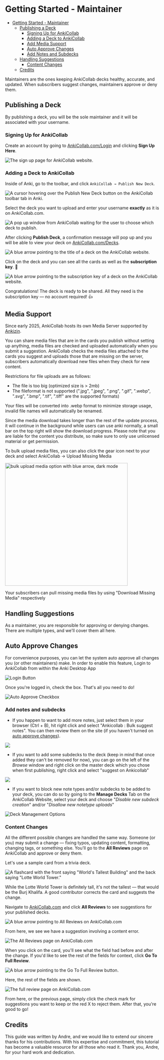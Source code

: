 # Getting Started - Maintainer

- [Getting Started - Maintainer](#getting-started---maintainer)
  - [Publishing a Deck](#publishing-a-deck)
    - [Signing Up for AnkiCollab](#signing-up-for-ankicollab)
    - [Adding a Deck to AnkiCollab](#adding-a-deck-to-ankicollab)
    - [Add Media Support](#media-support)
    - [Auto Approve Changes](#auto-approve-changes)
    - [Add Notes and Subdecks](#add-notes-and-subdecks)
  - [Handling Suggestions](#handling-suggestions)
    - [Content Changes](#content-changes)
  - [Credits](#credits)

Maintainers are the ones keeping AnkiCollab decks healthy, accurate, and updated. When subscribers suggest changes, maintainers approve or deny them.

## Publishing a Deck

By publishing a deck, you will be the sole maintainer and it will be associated with your username.

### Signing Up for AnkiCollab

Create an account by going to [AnkiCollab.com/Login](https://www.ankicollab.com/login) and clicking **Sign Up Here**.

![The sign up page for AnkiCollab website.](https://i.imgur.com/z4I11Wm.png)

### Adding a Deck to AnkiCollab

Inside of Anki, go to the toolbar, and click `AnkiCollab → Publish New Deck`.

![A cursor hovering over the Publish New Deck button on the AnkiCollab toolbar tab in Anki.](https://i.imgur.com/jtIWABO.png)

Select the deck you want to upload and enter your username **exactly** as it is on AnkiCollab.com.

![A pop up window from AnkiCollab waiting for the user to choose which deck to publish.](https://i.imgur.com/Q8IaYmu.png)

After clicking **Publish Deck**, a confirmation message will pop up and you will be able to view your deck on [AnkiCollab.com/Decks](https://www.ankicollab.com/decks).

![A blue arrow pointing to the title of a deck on the AnkiCollab website.](https://i.imgur.com/9NjMnVf.png)

Click on the deck and you can see all the cards as well as the **subscription key**. 🔑

![A blue arrow pointing to the subscription key of a deck on the AnkiCollab website.](https://i.imgur.com/jDP2QuQ.png)

Congratulations! The deck is ready to be shared. All they need is the subscription key — no account required! 👍

## Media Support

Since early 2025, AnkiCollab hosts its own Media Server supported by [Ankizin](https://www.ankizin.de/).

You can share media files that are in the cards you publish without setting up anything, media files are checked and uploaded automatically when you submit a suggestion.
AnkiCollab checks the media files attached to the cards you suggest and uploads those that are missing on the server, subscribers automatically download new files when they check for new content.

Restrictions for file uploads are as follows:

- The file is too big (optimized size is > 2mb)
- The fileformat is not supported (".jpg", ".jpeg", ".png", ".gif", ".webp", ".svg", ".bmp", ".tif", ".tiff" are the supported formats)

Your files will be converted into .webp format to minimize storage usage, invalid file names will automatically be renamed.

Since the media download takes longer than the rest of the update process, it will continue in the background while users can use anki normally, a small bar on the top right will show the download progress.
Please note that you are liable for the content you distribute, so make sure to only use unlicensed material or get permission.

To bulk upload media files, you can also click the gear icon next to your deck and select AnkiCollab → Upload Missing Media

<img src="https://i.imgur.com/kijdL1t.png" alt="bulk upload media option with blue arrow, dark mode" width="400"/><br>

Your subscribers can pull missing media files by using "Download Missing Media" respectively

## Handling Suggestions

As a maintainer, you are responsible for approving or denying changes. There are multiple types, and we'll cover them all here.

## Auto Approve Changes

For convenience purposes, you can let the system auto approve all changes you (or other maintainers) make. In order to enable this feature, Login to AnkiCollab from within the Anki Desktop App

![Login Button](https://i.imgur.com/Prl6Pqo.png)

Once you're logged in, check the box. That's all you need to do!

![Auto Approve Checkbox](https://i.imgur.com/IkRpkgi.png)

### Add notes and subdecks
- If you happen to want to add more notes, just select them in your browser (Ctrl + B), hit right click and select "Ankicollab : Bulk suggest notes". You can then review them on the site (if you haven't turned on [auto approve changes](#auto-approve-changes)).

![](https://i.imgur.com/tV2tOga.png)

- If you want to add some subdecks to the deck (keep in mind that once added they can't be removed for now), you can go on the left of the *Browse* window and right click on the master deck which you chose when first publishing, right click and select "suggest on Ankicollab"

![](https://i.imgur.com/zLCt3xV.png)

- If you want to block new note types and/or subdecks to be added to your deck, you can do so by going to the __Manage Decks__ Tab on the AnkiCollab Website, select your deck and choose "*Disable new subdeck creation*" and/or "*Disallow new notetype uploads*"

![Deck Management Options](https://i.imgur.com/RMKAQva.png)

### Content Changes

All the different possible changes are handled the same way. Someone (or you) may submit a change — fixing typos, updating content, formatting, changing tags, or something else. You'll go to the **All Reviews** page on AnkiCollab and approve or deny them.

Let's use a sample card from a trivia deck.

![A flashcard with the front saying "World's Tallest Building" and the back saying "Lotte World Tower."](https://i.imgur.com/JxQGgx5.png)

While the Lotte World Tower is definitely tall, it's not the tallest — that would be the Burj Khalifa. A good contributor corrects the card and suggests the change.

Navigate to [AnkiCollab.com](https://ankicollab.com/) and click **All Reviews** to see suggestions for your published decks.

![A blue arrow pointing to All Reviews on AnkiCollab.com](https://i.imgur.com/wTTUTpV.png)

From here, we see we have a suggestion involving a content error.

![The All Reviews page on AnkiCollab.com](https://i.imgur.com/hWeodp4.png)

When you click on the card, you'll see what the field had before and after the change. If you'd like to see the rest of the fields for context, click **Go To Full Review**.

![A blue arrow pointing to the Go To Full Review button.](https://i.imgur.com/hz45hrb.png)

Here, the rest of the fields are shown.

![The full review page on AnkiCollab.com](https://i.imgur.com/Ij62zmY.png)

From here, or the previous page, simply click the check mark for suggestions you want to keep or the red X to reject them. After that, you're good to go!

## Credits

This guide was written by Andre, and we would like to extend our sincere thanks for his contributions. With his expertise and commitment, this tutorial has become a valuable resource for all those who read it. Thank you, Andre, for your hard work and dedication.
